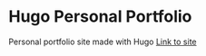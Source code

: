 # Hugo Personal Portfolio
Personal portfolio site made with Hugo
[Link to site](https://wilsonlaiwx.github.io/whitehelmetdev.github.io/)
